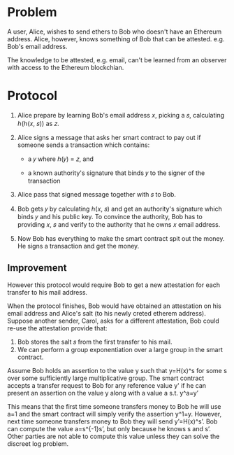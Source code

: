 
# Problem

A user, Alice, wishes to send ethers to Bob who doesn't have an Ethereum address. Alice, however, knows something of Bob that can be attested. e.g. Bob's email address.

The knowledge to be attested, e.g. email, can't be learned from an observer with access to the Ethereum blockchian.

# Protocol

1. Alice prepare by learning Bob's email address 𝑥, picking a 𝑠,
calculating ℎ(ℎ(𝑥, 𝑠)) as 𝑧.

2. Alice signs a message that asks her smart contract to pay out if
    someone sends a transaction which contains:

    - a 𝑦 where ℎ(𝑦) = 𝑧, and

    - a known authority's signature that binds 𝑦 to the signer of the
      transaction

3. Alice pass that signed message together with 𝑠 to Bob.

4. Bob gets 𝑦 by calculating ℎ(𝑥, 𝑠) and get an authority's signature
    which binds 𝑦 and his public key. To convince the authority, Bob
    has to providing 𝑥, 𝑠 and verify to the authority that he owns 𝑥
    email address.

5. Now Bob has everything to make the smart contract spit out the
    money. He signs a transaction and get the money.

## Improvement

However this protocol would require Bob to get a new attestation for each
transfer to his mail address.

When the protocol finishes, Bob would have obtained an attestation on
his email address and Alice's salt (to his newly creted etherem
address). Suppose another sender, Carol, asks for a different
attestation, Bob could re-use the attestation provide that:

1. Bob stores the salt 𝑠 from the first transfer to his mail.
2. We can perform a group exponentiation over a large group in the smart contract.

Assume Bob holds an assertion to the value y such that y=H(x)^s for some s over some sufficiently large multiplicative group. The smart contract accepts a transfer request to Bob for any reference value y' if he can present an assertion on the value y along with a value a s.t. y^a=y’

This means that the first time someone transfers money to Bob he will use a=1 and the smart contract will simply verify the assertion y^1=y. However, next time someone transfers money to Bob they will send y’=H(x)^s’. 
Bob can compute the value a=s^{-1}s’, but only because he knows s and s’. Other parties are not able to compute this value unless they can solve the discreet log problem. 